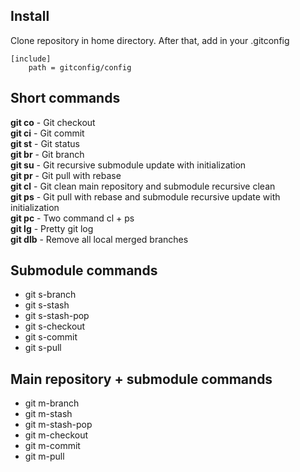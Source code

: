 ## Install

Clone repository in home directory. After that, add in your .gitconfig  

	[include]  
		path = gitconfig/config  

## Short commands
**git co** - Git checkout  
**git ci** - Git commit  
**git st** - Git status  
**git br** - Git branch  
**git su** - Git recursive submodule update with initialization  
**git pr** - Git pull with rebase  
**git cl** - Git clean main repository and submodule recursive clean  
**git ps** - Git pull with rebase and submodule recursive update with initialization  
**git pc** - Two command cl + ps  
**git lg** - Pretty git log  
**git dlb** - Remove all local merged branches  

## Submodule commands
- git s-branch   
- git s-stash 
- git s-stash-pop 
- git s-checkout
- git s-commit
- git s-pull
  
## Main repository + submodule commands
- git m-branch
- git m-stash
- git m-stash-pop
- git m-checkout
- git m-commit
- git m-pull
